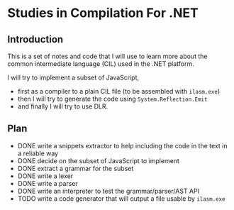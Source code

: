 
# Studies in Compilation For .NET

## Introduction

This is a set of notes and code that I will use to learn more about the
common intermediate language (CIL) used in the .NET platform.

I will try to implement a subset of JavaScript,

 * first as a compiler to a plain CIL file (to be assembled with `ilasm.exe`)
 * then I will try to generate the code using `System.Reflection.Emit`
 * and finally I will try to use DLR.

## Plan

 * DONE write a snippets extractor to help including the code in the
   text in a reliable way
 * DONE decide on the subset of JavaScript to implement
 * DONE extract a grammar for the subset
 * DONE write a lexer
 * DONE write a parser
 * DONE write an interpreter to test the grammar/parser/AST API
 * TODO write a code generator that will output a file usable by
   `ilasm.exe`

